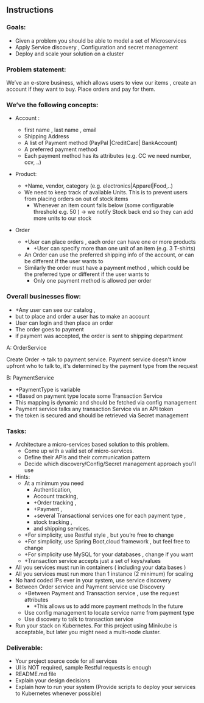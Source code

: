 ## Instructions

### Goals:
- Given a problem you should be able to model a set of Microservices
- Apply Service discovery , Configuration and secret management
- Deploy and scale your solution on a cluster

### Problem statement:
We’ve an e-store business, which allows users to view our items , create an account if they want to buy. Place orders and pay for them.


### We’ve the following concepts:
- Account :
    - first name , last name , email
    - Shipping Address
    - A list of Payment method (PayPal |CreditCard| BankAccount)
    - A preferred payment method
    - Each payment method has its attributes (e.g. CC we need number, ccv, ..)
- Product:
    - +Name, vendor, category (e.g. electronics|Apparel|Food,..)
    - We need to keep track of available Units. This is to prevent users from placing orders on out of stock items
        - Whenever an item count falls below (some configurable threshold e.g. 50 ) -> we notify Stock back end so they can add more units to our stock
    
- Order
    - +User can place orders , each order can have one or more products
        - +User can specify more than one unit of an item (e.g. 3 T-shirts)
    - An Order can use the preferred shipping info of the account, or can be different if the user wants to
    - Similarly the order must have a payment method , which could be the preferred type or different if the user wants to
        - Only one payment method is allowed per order

### Overall businesses flow:
- +Any user can see our catalog , 
- but to place and order a user has to make an account
- User can login and then place an order
- The order goes to payment
- if payment was accepted, the order is sent to shipping department

A: OrderService

Create Order -> talk to payment service. Payment service doesn't know upfront who to talk to, it's determined by the payment type from the request

B: PaymentService
- +PaymentType is variable
- +Based on payment type locate some Transaction Service
- This mapping is dynamic and should be fetched via config management
- Payment service talks any transaction Service via an API token
- the token is secured and should be retrieved via Secret management


### Tasks:
- Architecture a micro-services based solution to this problem.
    - Come up with a valid set of micro-services.
    - Define their APIs and their communication pattern
    - Decide which discovery/Config/Secret management approach you’ll use
- Hints:
    - At a minimum you need 
        - Authentication, 
        - Account tracking, 
        - +Order tracking , 
        - +Payment , 
        - +several Transactional services one for each payment type , 
        - stock tracking , 
        - and shipping services.
    - +For simplicity, use Restful style , but you’re free to change
    - +For simplicity, use Spring Boot,cloud framework , but feel free to change
    - +For simplicity use MySQL for your databases , change if you want
    - +Transaction service accepts just a set of keys/values
- All you services must run in containers ( including your data bases )
- All you services must run more than 1 instance (2 minimum) for scaling
- No hard coded IPs ever in your system, use service discovery
- Between Order service and Payment service use Discovery
    - +Between Payment and Transaction service , use the request attributes
        - +This allows us to add more payment methods In the future  
    - Use config management to locate service name from payment type
    - Use discovery to talk to transaction service
- Run your stack on Kubernetes. For this project using Minikube is acceptable, but later you might need a multi-node cluster.

### Deliverable:
- Your project source code for all services
- UI is NOT required, sample Restful requests is enough
- README.md file
- Explain your design decisions
- Explain how to run your system (Provide scripts to deploy your services to Kubernetes whenever possible)